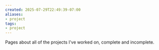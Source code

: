```yaml
---
created: 2025-07-29T22:49:39-07:00
aliases:
- project
tags:
- project
---
```


Pages about all of the projects I've worked on, complete and incomplete.

